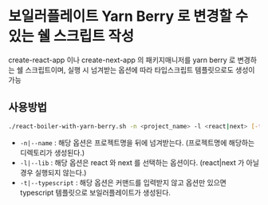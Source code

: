 # 보일러플레이트 Yarn Berry 로 변경할 수 있는 쉘 스크립트 작성
create-react-app 이나 create-next-app 의 패키지매니저를 yarn berry 로 변경하는 쉘 스크립트이며, 실행 시 넘겨받는 옵션에 따라 타입스크립트 템플릿으로도 생성이 가능

## 사용방법
```sh
./react-boiler-with-yarn-berry.sh -n <project_name> -l <react|next> [-t]
```
* `-n|--name` : 해당 옵션은 프로젝트명을 뒤에 넘겨받는다. (프로젝트명에 해당하는 디렉토리가 생성된다.)
* `-l|--lib` : 해당 옵션은 react 와 next 를 선택하는 옵션이다. (react|next 가 아닐 경우 실행되지 않는다.)
* `-t|--typescript` : 해당 옵션은 커맨드를 입력받지 않고 옵션만 있으면 typescript 템플릿으로 보일러플레이트가 생성된다.